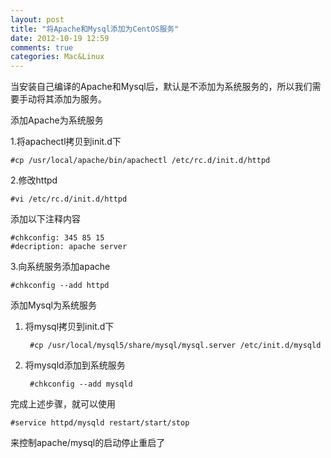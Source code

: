 ```yaml
---
layout: post
title: "将Apache和Mysql添加为CentOS服务"
date: 2012-10-19 12:59
comments: true
categories: Mac&Linux
---
```


当安装自己编译的Apache和Mysql后，默认是不添加为系统服务的，所以我们需要手动将其添加为服务。

添加Apache为系统服务

1.将apachectl拷贝到init.d下

	#cp /usr/local/apache/bin/apachectl /etc/rc.d/init.d/httpd

2.修改httpd

	#vi /etc/rc.d/init.d/httpd

添加以下注释内容

	#chkconfig: 345 85 15
	#decription: apache server

3.向系统服务添加apache

	#chkconfig --add httpd

添加Mysql为系统服务

1. 将mysql拷贝到init.d下

		#cp /usr/local/mysql5/share/mysql/mysql.server /etc/init.d/mysqld

2. 将mysqld添加到系统服务

		#chkconfig --add mysqld

完成上述步骤，就可以使用

	#service httpd/mysqld restart/start/stop

来控制apache/mysql的启动停止重启了